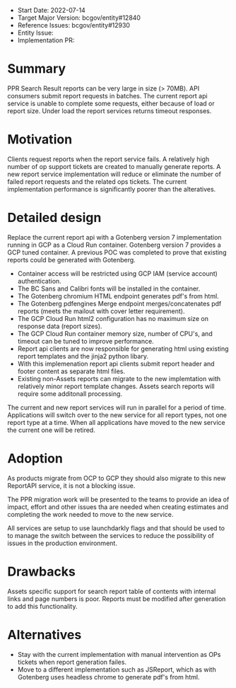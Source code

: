 - Start Date: 2022-07-14
- Target Major Version: bcgov/entity#12840
- Reference Issues: bcgov/entity#12930
- Entity Issue: 
- Implementation PR: 

# Summary

PPR Search Result reports can be very large in size (> 70MB). API consumers submit report requests in batches.
The current report api service is unable to complete some requests, either because of load or report size. 
Under load the report services returns timeout responses.

# Motivation

Clients request reports when the report service fails. A relatively high number of op support tickets are created to manually generate reports.
A new report service implementation will reduce or eliminate the number of failed report requests and the 
related ops tickets.
The current implementation performance is significantly poorer than the alteratives. 

# Detailed design

Replace the current report api with a Gotenberg version 7 implementation running in GCP as a Cloud Run container.
Gotenberg version 7 provides a GCP tuned container. A previous POC was completed to prove that existing reports could be generated with Gotenberg.
- Container access will be restricted using GCP IAM (service account) authentication.
- The BC Sans and Calibri fonts will be installed in the container.
- The Gotenberg chromium HTML endpoint generates pdf's from html.
- The Gotenberg pdfengines Merge endpoint merges/concatenates pdf reports (meets the mailout with cover letter requirement).
- The GCP Cloud Run html2 configuration has no maximum size on response data (report sizes).
- The GCP Cloud Run container memory size, number of CPU's, and timeout can be tuned to improve performance.
- Report api clients are now responsible for generating html using existing report templates and the jinja2 python libary. 
- With this implemenation report api clients submit report header and footer content as separate html files.
- Existing non-Assets reports can migrate to the new implemtation with relatively minor report template changes. Assets search reports will require some additonall processing.

The current and new report services will run in parallel for a period of time. Applications will switch over to the new service for all report types, not one report type at a time.
When all applications have moved to the new service the current one will be retired.
# Adoption

As products migrate from OCP to GCP they should also migrate to this new ReportAPI service, it is not a blocking issue.

The PPR migration work will be presented to the teams to provide an idea of impact, effort and other issues tha are needed when creating estimates and completing the work needed to move to the new service.

All services are setup to use launchdarkly flags and that should be used to to manage the switch between the services to reduce the possibility of issues in the production environment.
# Drawbacks

Assets specific support for search report table of contents with internal links and page numbers is poor.
Reports must be modified after generation to add this functionality. 

# Alternatives

- Stay with the current implementation with manual intervention as OPs tickets when report generation failes.
- Move to a different implementation such as JSReport, which as with Gotenberg uses headless chrome to generate pdf's from html.
